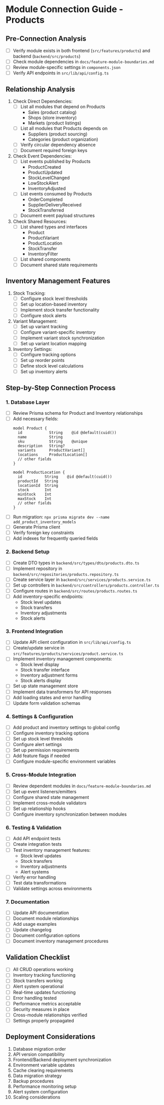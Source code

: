 # Module Connection Guide - Products

## Pre-Connection Analysis
- [ ] Verify module exists in both frontend (`src/features/products`) and backend (`backend/src/products`)
- [ ] Check module dependencies in `docs/feature-module-boundaries.md`
- [ ] Review module-specific settings in `components.json`
- [ ] Verify API endpoints in `src/lib/api/config.ts`

## Relationship Analysis
1. Check Direct Dependencies:
   - [ ] List all modules that depend on Products
     * Sales (product catalog)
     * Shops (store inventory)
     * Markets (product listings)
   - [ ] List all modules that Products depends on
     * Suppliers (product sourcing)
     * Categories (product organization)
   - [ ] Verify circular dependency absence
   - [ ] Document required foreign keys

2. Check Event Dependencies:
   - [ ] List events published by Products
     * ProductCreated
     * ProductUpdated
     * StockLevelChanged
     * LowStockAlert
     * InventoryAdjusted
   - [ ] List events consumed by Products
     * OrderCompleted
     * SupplierDeliveryReceived
     * StockTransferred
   - [ ] Document event payload structures

3. Check Shared Resources:
   - [ ] List shared types and interfaces
     * Product
     * ProductVariant
     * ProductLocation
     * StockTransfer
     * InventoryFilter
   - [ ] List shared components
   - [ ] Document shared state requirements

## Inventory Management Features
1. Stock Tracking:
   - [ ] Configure stock level thresholds
   - [ ] Set up location-based inventory
   - [ ] Implement stock transfer functionality
   - [ ] Configure stock alerts

2. Variant Management:
   - [ ] Set up variant tracking
   - [ ] Configure variant-specific inventory
   - [ ] Implement variant stock synchronization
   - [ ] Set up variant location mapping

3. Inventory Settings:
   - [ ] Configure tracking options
   - [ ] Set up reorder points
   - [ ] Define stock level calculations
   - [ ] Set up inventory alerts

## Step-by-Step Connection Process

### 1. Database Layer
- [ ] Review Prisma schema for Product and Inventory relationships
- [ ] Add necessary fields:
  ```prisma
  model Product {
    id            String    @id @default(cuid())
    name          String
    sku           String    @unique
    description   String?
    variants      ProductVariant[]
    locations     ProductLocation[]
    // other fields
  }

  model ProductLocation {
    id          String    @id @default(cuid())
    productId   String
    locationId  String
    stock       Int
    minStock    Int
    maxStock    Int
    // other fields
  }
  ```
- [ ] Run migration: `npx prisma migrate dev --name add_product_inventory_models`
- [ ] Generate Prisma client
- [ ] Verify foreign key constraints
- [ ] Add indexes for frequently queried fields

### 2. Backend Setup
- [ ] Create DTO types in `backend/src/types/dto/products.dto.ts`
- [ ] Implement repository in `backend/src/repositories/products.repository.ts`
- [ ] Create service layer in `backend/src/services/products.service.ts`
- [ ] Set up controllers in `backend/src/controllers/products.controller.ts`
- [ ] Configure routes in `backend/src/routes/products.routes.ts`
- [ ] Add inventory-specific endpoints:
  - Stock level updates
  - Stock transfers
  - Inventory adjustments
  - Stock alerts

### 3. Frontend Integration
- [ ] Update API client configuration in `src/lib/api/config.ts`
- [ ] Create/update service in `src/features/products/services/product.service.ts`
- [ ] Implement inventory management components:
  - Stock level display
  - Stock transfer interface
  - Inventory adjustment forms
  - Stock alerts display
- [ ] Set up state management store
- [ ] Implement data transformers for API responses
- [ ] Add loading states and error handling
- [ ] Update form validation schemas

### 4. Settings & Configuration
- [ ] Add product and inventory settings to global config
- [ ] Configure inventory tracking options
- [ ] Set up stock level thresholds
- [ ] Configure alert settings
- [ ] Set up permission requirements
- [ ] Add feature flags if needed
- [ ] Configure module-specific environment variables

### 5. Cross-Module Integration
- [ ] Review dependent modules in `docs/feature-module-boundaries.md`
- [ ] Set up event listeners/emitters
- [ ] Configure shared state management
- [ ] Implement cross-module validators
- [ ] Set up relationship hooks
- [ ] Configure inventory synchronization between modules

### 6. Testing & Validation
- [ ] Add API endpoint tests
- [ ] Create integration tests
- [ ] Test inventory management features:
  - Stock level updates
  - Stock transfers
  - Inventory adjustments
  - Alert systems
- [ ] Verify error handling
- [ ] Test data transformations
- [ ] Validate settings across environments

### 7. Documentation
- [ ] Update API documentation
- [ ] Document module relationships
- [ ] Add usage examples
- [ ] Update changelog
- [ ] Document configuration options
- [ ] Document inventory management procedures

## Validation Checklist
- [ ] All CRUD operations working
- [ ] Inventory tracking functioning
- [ ] Stock transfers working
- [ ] Alert system operational
- [ ] Real-time updates functioning
- [ ] Error handling tested
- [ ] Performance metrics acceptable
- [ ] Security measures in place
- [ ] Cross-module relationships verified
- [ ] Settings properly propagated

## Deployment Considerations
1. Database migration order
2. API version compatibility
3. Frontend/Backend deployment synchronization
4. Environment variable updates
5. Cache clearing requirements
6. Data migration strategy
7. Backup procedures
8. Performance monitoring setup
9. Alert system configuration
10. Scaling considerations




